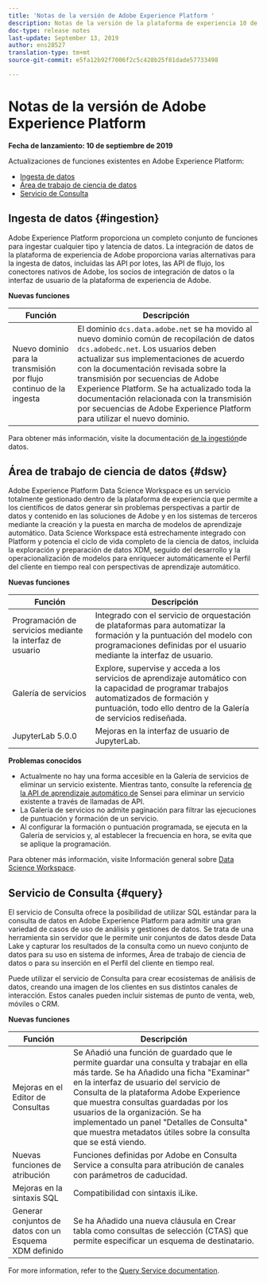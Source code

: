 ```yaml
---
title: 'Notas de la versión de Adobe Experience Platform '
description: Notas de la versión de la plataforma de experiencia 10 de septiembre de 2019
doc-type: release notes
last-update: September 13, 2019
author: ens28527
translation-type: tm+mt
source-git-commit: e5fa12b92f7006f2c5c428b25f81dade57733498

---
```



# Notas de la versión de Adobe Experience Platform

**Fecha de lanzamiento: 10 de septiembre de 2019**

Actualizaciones de funciones existentes en Adobe Experience Platform:

* [Ingesta de datos](#ingestion)
* [Área de trabajo de ciencia de datos](#dsw)
* [Servicio de Consulta](#query)

## Ingesta de datos {#ingestion}

Adobe Experience Platform proporciona un completo conjunto de funciones para ingestar cualquier tipo y latencia de datos. La integración de datos de la plataforma de experiencia de Adobe proporciona varias alternativas para la ingesta de datos, incluidas las API por lotes, las API de flujo, los conectores nativos de Adobe, los socios de integración de datos o la interfaz de usuario de la plataforma de experiencia de Adobe.

**Nuevas funciones**

| Función | Descripción |
| ----------- | ---------- |
| Nuevo dominio para la transmisión por flujo continuo de la ingesta | El dominio `dcs.data.adobe.net` se ha movido al nuevo dominio común de recopilación de datos `dcs.adobedc.net`. Los usuarios deben actualizar sus implementaciones de acuerdo con la documentación revisada sobre la transmisión por secuencias de Adobe Experience Platform. Se ha actualizado toda la documentación relacionada con la transmisión por secuencias de Adobe Experience Platform para utilizar el nuevo dominio. |

Para obtener más información, visite la documentación [de la ingestión](../../ingestion/home.md)de datos.

## Área de trabajo de ciencia de datos {#dsw}

Adobe Experience Platform Data Science Workspace es un servicio totalmente gestionado dentro de la plataforma de experiencia que permite a los científicos de datos generar sin problemas perspectivas a partir de datos y contenido en las soluciones de Adobe y en los sistemas de terceros mediante la creación y la puesta en marcha de modelos de aprendizaje automático. Data Science Workspace está estrechamente integrado con Platform y potencia el ciclo de vida completo de la ciencia de datos, incluida la exploración y preparación de datos XDM, seguido del desarrollo y la operacionalización de modelos para enriquecer automáticamente el Perfil del cliente en tiempo real con perspectivas de aprendizaje automático.

**Nuevas funciones**

| Función | Descripción |
| -----------| ---------- |
| Programación de servicios mediante la interfaz de usuario | Integrado con el servicio de orquestación de plataformas para automatizar la formación y la puntuación del modelo con programaciones definidas por el usuario mediante la interfaz de usuario. |
| Galería de servicios | Explore, supervise y acceda a los servicios de aprendizaje automático con la capacidad de programar trabajos automatizados de formación y puntuación, todo ello dentro de la Galería de servicios rediseñada. |
| JupyterLab 5.0.0 | Mejoras en la interfaz de usuario de JupyterLab. |

**Problemas conocidos**

* Actualmente no hay una forma accesible en la Galería de servicios de eliminar un servicio existente. Mientras tanto, consulte la referencia [de la API de aprendizaje automático de](https://www.adobe.io/apis/experienceplatform/home/api-reference.html#!acpdr/swagger-specs/sensei-ml-api.yaml) Sensei para eliminar un servicio existente a través de llamadas de API.
* La Galería de servicios no admite paginación para filtrar las ejecuciones de puntuación y formación de un servicio.
* Al configurar la formación o puntuación programada, se ejecuta en la Galería de servicios y, al establecer la frecuencia en hora, se evita que se aplique la programación.

Para obtener más información, visite Información general sobre [Data Science Workspace](../../data-science-workspace/home.md).

## Servicio de Consulta {#query}

El servicio de Consulta ofrece la posibilidad de utilizar SQL estándar para la consulta de datos en Adobe Experience Platform para admitir una gran variedad de casos de uso de análisis y gestiones de datos. Se trata de una herramienta sin servidor que le permite unir conjuntos de datos desde Data Lake y capturar los resultados de la consulta como un nuevo conjunto de datos para su uso en sistema de informes, Área de trabajo de ciencia de datos o para su inserción en el Perfil del cliente en tiempo real.

Puede utilizar el servicio de Consulta para crear ecosistemas de análisis de datos, creando una imagen de los clientes en sus distintos canales de interacción. Estos canales pueden incluir sistemas de punto de venta, web, móviles o CRM.

**Nuevas funciones**

| Función | Descripción |
| -----------| ---------- |
| Mejoras en el Editor de Consultas | Se Añadió una función de guardado que le permite guardar una consulta y trabajar en ella más tarde. Se ha Añadido una ficha &quot;Examinar&quot; en la interfaz de usuario del servicio de Consulta de la plataforma Adobe Experience que muestra consultas guardadas por los usuarios de la organización. Se ha implementado un panel &quot;Detalles de Consulta&quot; que muestra metadatos útiles sobre la consulta que se está viendo. |
| Nuevas funciones de atribución | Funciones definidas por Adobe en Consulta Service a consulta para atribución de canales con parámetros de caducidad. |
| Mejoras en la sintaxis SQL | Compatibilidad con sintaxis iLike. |
| Generar conjuntos de datos con un Esquema XDM definido | Se ha Añadido una nueva cláusula en Crear tabla como consultas de selección (CTAS) que permite especificar un esquema de destinatario. |

For more information, refer to the [Query Service documentation](../../query-service/home.md).